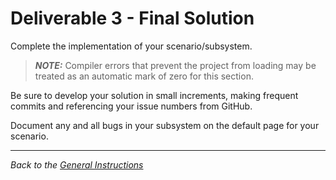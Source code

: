 # Deliverable 3 - **Final Solution**

Complete the implementation of your scenario/subsystem. 

> ***NOTE:*** Compiler errors that prevent the project from loading may be treated as an automatic mark of zero for this section.

Be sure to develop your solution in small increments, making frequent commits and referencing your issue numbers from GitHub.

Document any and all bugs in your subsystem on the default page for your scenario.

----

*Back to the [General Instructions](../specs-general.md)*
